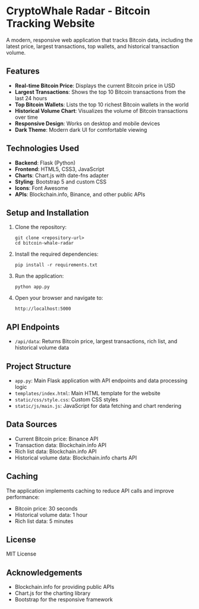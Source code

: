 # CryptoWhale Radar - Bitcoin Tracking Website

A modern, responsive web application that tracks Bitcoin data, including the latest price, largest transactions, top wallets, and historical transaction volume.

## Features

- **Real-time Bitcoin Price**: Displays the current Bitcoin price in USD
- **Largest Transactions**: Shows the top 10 Bitcoin transactions from the last 24 hours
- **Top Bitcoin Wallets**: Lists the top 10 richest Bitcoin wallets in the world
- **Historical Volume Chart**: Visualizes the volume of Bitcoin transactions over time
- **Responsive Design**: Works on desktop and mobile devices
- **Dark Theme**: Modern dark UI for comfortable viewing

## Technologies Used

- **Backend**: Flask (Python)
- **Frontend**: HTML5, CSS3, JavaScript
- **Charts**: Chart.js with date-fns adapter
- **Styling**: Bootstrap 5 and custom CSS
- **Icons**: Font Awesome
- **APIs**: Blockchain.info, Binance, and other public APIs

## Setup and Installation

1. Clone the repository:
   ```
   git clone <repository-url>
   cd bitcoin-whale-radar
   ```

2. Install the required dependencies:
   ```
   pip install -r requirements.txt
   ```

3. Run the application:
   ```
   python app.py
   ```

4. Open your browser and navigate to:
   ```
   http://localhost:5000
   ```

## API Endpoints

- `/api/data`: Returns Bitcoin price, largest transactions, rich list, and historical volume data

## Project Structure

- `app.py`: Main Flask application with API endpoints and data processing logic
- `templates/index.html`: Main HTML template for the website
- `static/css/style.css`: Custom CSS styles
- `static/js/main.js`: JavaScript for data fetching and chart rendering

## Data Sources

- Current Bitcoin price: Binance API
- Transaction data: Blockchain.info API
- Rich list data: Blockchain.info API
- Historical volume data: Blockchain.info charts API

## Caching

The application implements caching to reduce API calls and improve performance:
- Bitcoin price: 30 seconds
- Historical volume data: 1 hour
- Rich list data: 5 minutes

## License

MIT License

## Acknowledgements

- Blockchain.info for providing public APIs
- Chart.js for the charting library
- Bootstrap for the responsive framework
